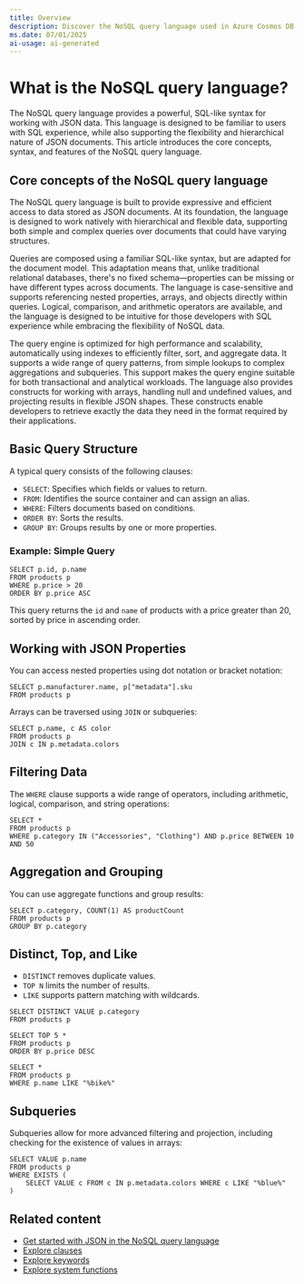 ```yaml
---
title: Overview
description: Discover the NoSQL query language used in Azure Cosmos DB for NoSQL and Cosmos DB in Microsoft Fabric. Learn syntax, features, and best practices.
ms.date: 07/01/2025
ai-usage: ai-generated
---
```


# What is the NoSQL query language?

The NoSQL query language provides a powerful, SQL-like syntax for working with JSON data. This language is designed to be familiar to users with SQL experience, while also supporting the flexibility and hierarchical nature of JSON documents. This article introduces the core concepts, syntax, and features of the NoSQL query language.

## Core concepts of the NoSQL query language

The NoSQL query language is built to provide expressive and efficient access to data stored as JSON documents. At its foundation, the language is designed to work natively with hierarchical and flexible data, supporting both simple and complex queries over documents that could have varying structures.

Queries are composed using a familiar SQL-like syntax, but are adapted for the document model. This adaptation means that, unlike traditional relational databases, there's no fixed schema—properties can be missing or have different types across documents. The language is case-sensitive and supports referencing nested properties, arrays, and objects directly within queries. Logical, comparison, and arithmetic operators are available, and the language is designed to be intuitive for those developers with SQL experience while embracing the flexibility of NoSQL data.

The query engine is optimized for high performance and scalability, automatically using indexes to efficiently filter, sort, and aggregate data. It supports a wide range of query patterns, from simple lookups to complex aggregations and subqueries. This support makes the query engine suitable for both transactional and analytical workloads. The language also provides constructs for working with arrays, handling null and undefined values, and projecting results in flexible JSON shapes. These constructs enable developers to retrieve exactly the data they need in the format required by their applications.

## Basic Query Structure

A typical query consists of the following clauses:

- `SELECT`: Specifies which fields or values to return.
- `FROM`: Identifies the source container and can assign an alias.
- `WHERE`: Filters documents based on conditions.
- `ORDER BY`: Sorts the results.
- `GROUP BY`: Groups results by one or more properties.

### Example: Simple Query

```nosql
SELECT p.id, p.name
FROM products p
WHERE p.price > 20
ORDER BY p.price ASC
```

This query returns the `id` and `name` of products with a price greater than 20, sorted by price in ascending order.

## Working with JSON Properties

You can access nested properties using dot notation or bracket notation:

```nosql
SELECT p.manufacturer.name, p["metadata"].sku
FROM products p
```

Arrays can be traversed using `JOIN` or subqueries:

```nosql
SELECT p.name, c AS color
FROM products p
JOIN c IN p.metadata.colors
```

## Filtering Data

The `WHERE` clause supports a wide range of operators, including arithmetic, logical, comparison, and string operations:

```nosql
SELECT *
FROM products p
WHERE p.category IN ("Accessories", "Clothing") AND p.price BETWEEN 10 AND 50
```

## Aggregation and Grouping

You can use aggregate functions and group results:

```nosql
SELECT p.category, COUNT(1) AS productCount
FROM products p
GROUP BY p.category
```

## Distinct, Top, and Like

- `DISTINCT` removes duplicate values.
- `TOP N` limits the number of results.
- `LIKE` supports pattern matching with wildcards.

```nosql
SELECT DISTINCT VALUE p.category
FROM products p

SELECT TOP 5 *
FROM products p
ORDER BY p.price DESC

SELECT *
FROM products p
WHERE p.name LIKE "%bike%"
```

## Subqueries

Subqueries allow for more advanced filtering and projection, including checking for the existence of values in arrays:

```nosql
SELECT VALUE p.name
FROM products p
WHERE EXISTS (
    SELECT VALUE c FROM c IN p.metadata.colors WHERE c LIKE "%blue%"
)
```

## Related content

- [Get started with JSON in the NoSQL query language](get-started-json.md)
- [Explore clauses](clauses.md)
- [Explore keywords](keywords.md)
- [Explore system functions](functions.md)
